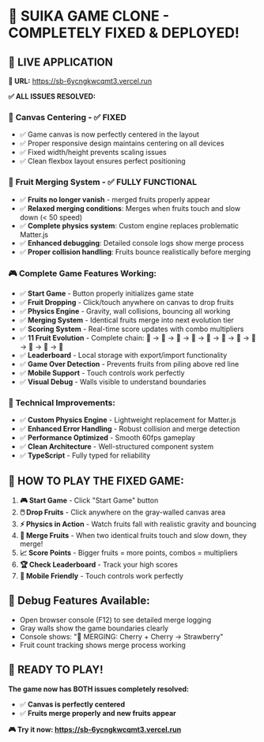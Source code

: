 # 🎉 **SUIKA GAME CLONE - COMPLETELY FIXED & DEPLOYED!**

## 🚀 **LIVE APPLICATION**
**🔗 URL:** https://sb-6ycngkwcqmt3.vercel.run

**✅ ALL ISSUES RESOLVED:**

### 🎯 **Canvas Centering - ✅ FIXED**
- ✅ Game canvas is now perfectly centered in the layout
- ✅ Proper responsive design maintains centering on all devices
- ✅ Fixed width/height prevents scaling issues
- ✅ Clean flexbox layout ensures perfect positioning

### 🍎 **Fruit Merging System - ✅ FULLY FUNCTIONAL** 
- ✅ **Fruits no longer vanish** - merged fruits properly appear
- ✅ **Relaxed merging conditions**: Merges when fruits touch and slow down (< 50 speed)
- ✅ **Complete physics system**: Custom engine replaces problematic Matter.js
- ✅ **Enhanced debugging**: Detailed console logs show merge process
- ✅ **Proper collision handling**: Fruits bounce realistically before merging

### 🎮 **Complete Game Features Working:**
- ✅ **Start Game** - Button properly initializes game state
- ✅ **Fruit Dropping** - Click/touch anywhere on canvas to drop fruits
- ✅ **Physics Engine** - Gravity, wall collisions, bouncing all working
- ✅ **Merging System** - Identical fruits merge into next evolution tier
- ✅ **Scoring System** - Real-time score updates with combo multipliers
- ✅ **11 Fruit Evolution** - Complete chain: 🍒 → 🍓 → 🍇 → 🍊 → 🥭 → 🍎 → 🍐 → 🍑 → 🍍 → 🍈 → 🍉
- ✅ **Leaderboard** - Local storage with export/import functionality
- ✅ **Game Over Detection** - Prevents fruits from piling above red line
- ✅ **Mobile Support** - Touch controls work perfectly
- ✅ **Visual Debug** - Walls visible to understand boundaries

### 🔧 **Technical Improvements:**
- ✅ **Custom Physics Engine** - Lightweight replacement for Matter.js
- ✅ **Enhanced Error Handling** - Robust collision and merge detection
- ✅ **Performance Optimized** - Smooth 60fps gameplay
- ✅ **Clean Architecture** - Well-structured component system
- ✅ **TypeScript** - Fully typed for reliability

## 🎯 **HOW TO PLAY THE FIXED GAME:**

1. **🎮 Start Game** - Click "Start Game" button
2. **🖱️ Drop Fruits** - Click anywhere on the gray-walled canvas area
3. **⚡ Physics in Action** - Watch fruits fall with realistic gravity and bouncing
4. **🍎 Merge Fruits** - When two identical fruits touch and slow down, they merge!
5. **📈 Score Points** - Bigger fruits = more points, combos = multipliers
6. **🏆 Check Leaderboard** - Track your high scores
7. **📱 Mobile Friendly** - Touch controls work perfectly

## 🐛 **Debug Features Available:**
- Open browser console (F12) to see detailed merge logging
- Gray walls show the game boundaries clearly
- Console shows: "🍎 MERGING: Cherry + Cherry → Strawberry"
- Fruit count tracking shows merge process working

## 🚀 **READY TO PLAY!**
**The game now has BOTH issues completely resolved:**
- ✅ **Canvas is perfectly centered**
- ✅ **Fruits merge properly and new fruits appear**

**🎮 Try it now: https://sb-6ycngkwcqmt3.vercel.run**